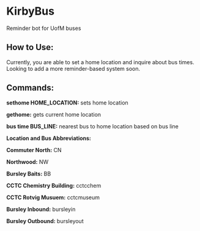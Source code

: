 # KirbyBus
Reminder bot for UofM buses

## How to Use:
Currently, you are able to set a home location and inquire about bus times. Looking to add a more reminder-based system soon.

## Commands:

**sethome HOME_LOCATION:** sets home location

**gethome:** gets current home location

**bus time BUS_LINE:** nearest bus to home location based on bus line


**Location and Bus Abbreviations:**

**Commuter North:** CN

**Northwood:** NW

**Bursley Baits:** BB



**CCTC Chemistry Building:** cctcchem

**CCTC Rotvig Musuem:** cctcmuseum

**Bursley Inbound:** bursleyin

**Bursley Outbound:** bursleyout


